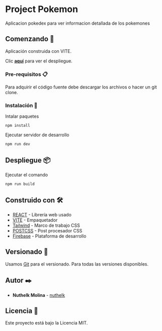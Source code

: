 #  Project Pokemon

Aplicacion pokedex para ver informacion detallada de los pokemones

## Comenzando 🚀

Aplicación construida con VITE.

Clic [**aquí**](https://pokemon-project-nuthelk.firebaseapp.com/) para ver el despliegue.

### Pre-requisitos 📋

Para adquirir el código fuente debe descargar los archivos o hacer un git clone.

### Instalación 🔧

Intalar paquetes

```
npm install
```

Ejecutar servidor de desarrollo

```
npm run dev
```

## Despliegue 📦

Ejecutar el comando

```
npm run build
```

## Construido con 🛠️

- [REACT](https://es.reactjs.org/) - Librería web usado
- [VITE](https://vitejs.dev/) - Empaquetador
- [Tailwind](https://tailwindcss.com/) - Marco de trabajo CSS
- [POSTCSS](https://postcss.org/) - Post procesador CSS
- [Firebase](https://firebase.google.com/) - Plataforma de desarrollo

## Versionado 📌

Usamos [Git](https://git-scm.com/) para el versionado. Para todas las versiones disponibles.

## Autor ✒️

- **Nuthelk Molina** - [nuthelk](https://github.com/nuthelk)

## Licencia 📄

Este proyecto está bajo la Licencia MIT.